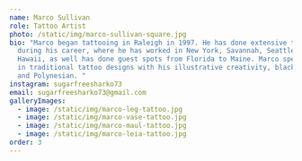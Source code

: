 ```yaml
---
name: Marco Sullivan
role: Tattoo Artist
photo: /static/img/marco-sullivan-square.jpg
bio: "Marco began tattooing in Raleigh in 1997. He has done extensive traveling
  during his career, where he has worked in New York, Savannah, Seattle and
  Hawaii, as well has done guest spots from Florida to Maine. Marco specializes
  in traditional tattoo designs with his illustrative creativity, black and grey
  and Polynesian. "
instagram: sugarfreesharko73
email: sugarfreesharko73@gmail.com
galleryImages:
  - image: /static/img/marco-leg-tattoo.jpg
  - image: /static/img/marco-vase-tattoo.jpg
  - image: /static/img/marco-maul-tattoo.jpg
  - image: /static/img/marco-leia-tattoo.jpg
order: 3
---
```

